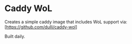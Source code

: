 # Caddy WoL

Creates a simple caddy image that includes WoL support via: [https://github.com/dulli/caddy-wol]

Built daily.
